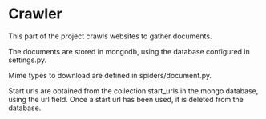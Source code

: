 # Crawler #
This part of the project crawls websites to gather documents.

The documents are stored in mongodb, using the database configured in settings.py.

Mime types to download are defined in spiders/document.py.

Start urls are obtained from the collection start_urls in the mongo database, using the url field.
Once a start url has been used, it is deleted from the database.